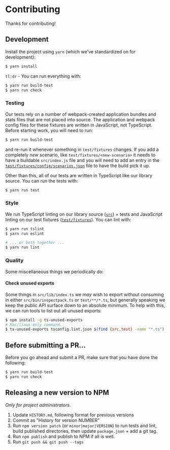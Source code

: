 Contributing
============

Thanks for contributing!

## Development

Install the project using `yarn` (which we've standardized on for development):

```sh
$ yarn install
```

`tl:dr` - You can run everything with:

```sh
$ yarn run build-test
$ yarn run check
```

### Testing

Our tests rely on a number of webpack-created application bundles and stats
files that are not placed into source. The application and webpack config files
for these fixtures are written in JavaScript, not TypeScript. Before starting
work, you will need to run:

```sh
$ yarn run build-test
```

and re-run it whenever something in `test/fixtures` changes. If you add a
completely _new_ scenario, like `test/fixtures/<new-scenario>` it needs to have
a buildable `src/index.js` file and you will need to add an entry in the
[`test/fixtures/config/scenarios.json`](./test/fixtures/config/scenarios.json)
file to have the build pick it up.

Other than this, all of our tests are written in TypeScript like our library
source. You can run the tests with:

```sh
$ yarn run test
```

### Style

We run TypeScript linting on our library source ([`src`](./src)) + tests and
JavaScript linting on our test fixtures ([`test/fixtures`](./test/fixtures)). You
can lint with:

```sh
$ yarn run tslint
$ yarn run eslint

# ... or both together ...
$ yarn run lint
```

### Quality

Some miscellaneous things we periodically do:

#### Check unused exports

Some things in `src/lib/index.ts` we _may_ wish to export without consuming in
either `src/bin/inspectpack.ts` or `test/**/*.ts`, but generally speaking we
keep the public API surface down to an absolute minimum. To help with this, we
can run tools to list out all unused exports:

```sh
$ npm install -g ts-unused-exports
# Mac/linux-only command.
$ ts-unused-exports tsconfig.lint.json $(find {src,test} -name "*.ts")
```

## Before submitting a PR...

Before you go ahead and submit a PR, make sure that you have done the following:

```sh
$ yarn run build-test
$ yarn run check
```

## Releasing a new version to NPM

_Only for project administrators_.

1. Update `HISTORY.md`, following format for previous versions
2. Commit as "History for version NUMBER"
3. Run `npm version patch` (or `minor|major|VERSION`) to run tests and lint,
   build published directories, then update `package.json` + add a git tag.
4. Run `npm publish` and publish to NPM if all is well.
5. Run `git push && git push --tags`
